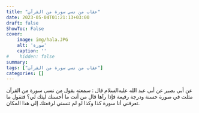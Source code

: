 ```yaml
---
title: "عقاب من نسي سورة من القرآن"
date: 2023-05-04T01:21:13+03:00
draft: false
ShowToc: False
cover:
    image: img/hala.JPG
    alt: 'صورة'
    caption: ''
#    hidden: false
summary: 
tags: ["عقاب من نسي سورة من القرآن"]
categories: []
---
```

عن أبي بصير عن أبي عبد الله عليه‌السلام قال : سمعته
يقول من نسي سورة من القرآن مثلت في صورة حسنة ودرجة رفيعة فإذا
رآها قال من أنت ما أحسنك ليتك لي؟ فتقول ما تعرفني أنا سورة كذا
وكذا لو لم تنسني لرفعتك إلى هذا المكان.


